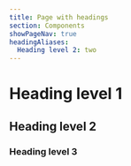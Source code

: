 ```yaml
---
title: Page with headings
section: Components
showPageNav: true
headingAliases:
  Heading level 2: two
---
```


# Heading level 1

## Heading level 2

### Heading level 3
